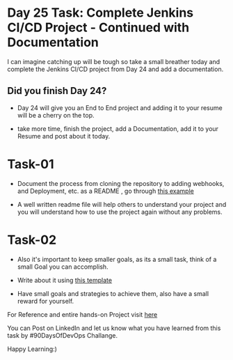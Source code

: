 
  

# Day 25 Task: Complete Jenkins CI/CD Project - Continued with Documentation

  

  

I can imagine catching up will be tough so take a small breather today and complete the Jenkins CI/CD project from Day 24 and add a documentation.

  

  

## Did you finish Day 24?

  

- Day 24 will give you an End to End project and adding it to your resume will be a cherry on the top.

- take more time, finish the project, add a Documentation, add it to your Resume and post about it today.

  

# Task-01

  

- Document the process from cloning the repository to adding webhooks, and Deployment, etc. as a README , go through [this example](https://github.com/LondheShubham153/fynd-my-movie/blob/master/README.md)

  

- A well written readme file will help others to understand your project and you will understand how to use the project again without any problems.

  
  

# Task-02

  

- Also it's important to keep smaller goals, as its a small task, think of a small Goal you can accomplish.

  

- Write about it using [this template](https://www.linkedin.com/posts/shubhamlondhe1996_taking-resolutions-and-having-goals-for-an-activity-7023858409762373632-s2J8?utm_source=share&utm_medium=member_desktop)

  

- Have small goals and strategies to achieve them, also have a small reward for yourself.

  

For Reference and entire hands-on Project visit [here](https://youtu.be/nplH3BzKHPk)

  

  

You can Post on LinkedIn and let us know what you have learned from this task by #90DaysOfDevOps Challange.

  

  

Happy Learning:)